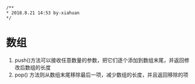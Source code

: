 ```
/**
* 2018.8.21 14:53 by-xiahuan
*/
```
# 数组

1. push()方法可以接收任意数量的参数，把它们逐个添加到数组末尾，并返回修改后数组的长度
2. pop() 方法则从数组末尾移除最后一项，减少数组的长度，并且返回移除的项 
